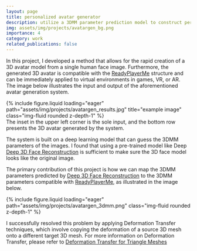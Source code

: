 ```yaml
---
layout: page
title: personalized avatar generator
description: utilize a 3DMM parameter prediction model to construct personalized 3D avatars
img: assets/img/projects/avatargen_bg.png
importance: 4
category: work
related_publications: false
---
```


In this project, I developed a method that allows for the rapid creation of a 3D avatar model from a single human face image. Furthermore, the generated 3D avatar is compatible with the [ReadyPlayerMe](https://readyplayer.me/) structure and can be immediately applied to virtual environments in games, VR, or AR. The image below illustrates the input and output of the aforementioned avatar generation system.

<div class="row">
    <div class="mx-auto col-sm-8 mt-3 mt-md-0">
        {% include figure.liquid loading="eager" path="assets/img/projects/avatargen_results.jpg" title="example image" class="img-fluid rounded z-depth-1" %}
    </div>
</div>
<div class="caption">
    The inset in the upper left corner is the sole input, and the bottom row presents the 3D avatar generated by the system.
</div>

The system is built on a deep learning model that can guess the 3DMM parameters of the images. I found that using a pre-trained model like Deep [Deep 3D Face Reconstruction](https://github.com/microsoft/Deep3DFaceReconstruction) is sufficient to make sure the 3D face model looks like the original image.

The primary contribution of this project is how we can map the 3DMM parameters predicted by [Deep 3D Face Reconstruction](https://github.com/microsoft/Deep3DFaceReconstruction) to the 3DMM parameters compatible with [ReadyPlayerMe](https://readyplayer.me/), as illustrated in the image below.

<div class="row">
    <div class="mx-auto col-sm-8 mt-3 mt-md-0">
        {% include figure.liquid loading="eager" path="assets/img/projects/avatargen_3dmm.png" class="img-fluid rounded z-depth-1" %}
    </div>
</div>

I successfully resolved this problem by applying Deformation Transfer techniques, which involve copying the deformation of a source 3D mesh onto a different target 3D mesh. For more information on Deformation Transfer, please refer to [Deformation Transfer for Triangle Meshes](https://people.csail.mit.edu/sumner/research/deftransfer/)
